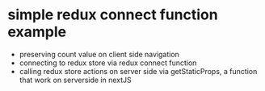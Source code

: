 # simple redux connect function example
+ preserving count value on client side navigation
+ connecting to redux store via redux connect function
+ calling redux store actions on server side via getStaticProps, a function that work on serverside in nextJS